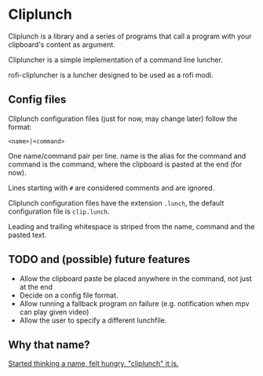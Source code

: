 # Cliplunch

Cliplunch is a library and a series of programs that call a program with your clipboard's content as argument.

Clipluncher is a simple implementation of a command line luncher.

rofi-clipluncher is a luncher designed to be used as a rofi modi.

## Config files

Cliplunch configuration files (just for now, may change later) follow the format:

    <name>|<command>

One name/command pair per line. name is the alias for the command and command is the command, where the clipboard is pasted at the end (for now).

Lines starting with `#` are considered comments and are ignored.

Cliplunch configuration files have the extension `.lunch`, the default configuration file is `clip.lunch`.

Leading and trailing whitespace is striped from the name, command and the pasted text.

## TODO and (possible) future features

* Allow the clipboard paste be placed anywhere in the command, not just at the end
* Decide on a config file format.
* Allow running a fallback program on failure (e.g. notification when mpv can play given video)
* Allow the user to specify a different lunchfile.

## Why that name?

[Started thinking a name, felt hungry, "cliplunch" it is.](https://www.youtube.com/watch?v=B0RPDXt6m1s)
